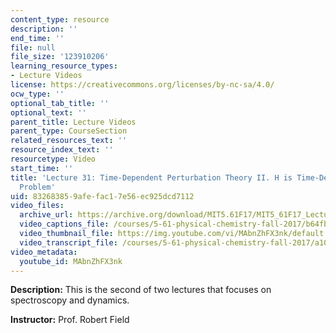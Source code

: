 ```yaml
---
content_type: resource
description: ''
end_time: ''
file: null
file_size: '123910206'
learning_resource_types:
- Lecture Videos
license: https://creativecommons.org/licenses/by-nc-sa/4.0/
ocw_type: ''
optional_tab_title: ''
optional_text: ''
parent_title: Lecture Videos
parent_type: CourseSection
related_resources_text: ''
resource_index_text: ''
resourcetype: Video
start_time: ''
title: 'Lecture 31: Time-Dependent Perturbation Theory II. H is Time-Dependent: Two-Level
  Problem'
uid: 83268385-9afe-fac1-7e56-ec925dcd7112
video_files:
  archive_url: https://archive.org/download/MIT5.61F17/MIT5_61F17_Lecture_31_300k.mp4
  video_captions_file: /courses/5-61-physical-chemistry-fall-2017/b64fb26a51f55237ba08415dc91e9bca_MAbnZhFX3nk.vtt
  video_thumbnail_file: https://img.youtube.com/vi/MAbnZhFX3nk/default.jpg
  video_transcript_file: /courses/5-61-physical-chemistry-fall-2017/a10c7f8394c2eb2f2716d3d25e661e51_MAbnZhFX3nk.pdf
video_metadata:
  youtube_id: MAbnZhFX3nk
---
```


**Description:** This is the second of two lectures that focuses on spectroscopy and dynamics.

**Instructor:** Prof. Robert Field

